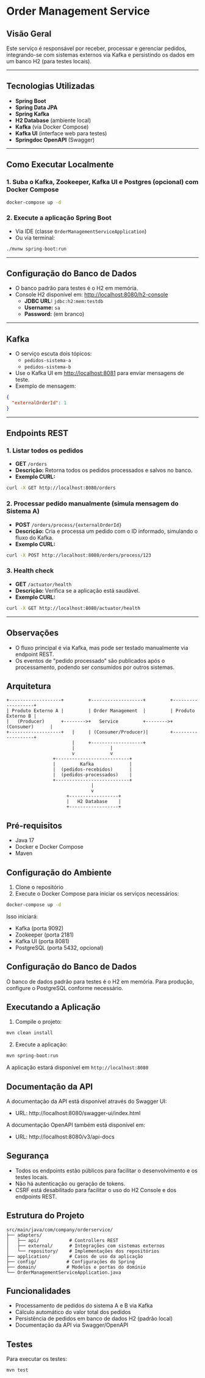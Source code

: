 # Order Management Service

## Visão Geral

Este serviço é responsável por receber, processar e gerenciar pedidos, integrando-se com sistemas externos via Kafka e persistindo os dados em um banco H2 (para testes locais). 

---

## Tecnologias Utilizadas
- **Spring Boot**
- **Spring Data JPA**
- **Spring Kafka**
- **H2 Database** (ambiente local)
- **Kafka** (via Docker Compose)
- **Kafka UI** (interface web para testes)
- **Springdoc OpenAPI** (Swagger)

---

## Como Executar Localmente

### 1. Suba o Kafka, Zookeeper, Kafka UI e Postgres (opcional) com Docker Compose
```bash
docker-compose up -d
```

### 2. Execute a aplicação Spring Boot
- Via IDE (classe `OrderManagementServiceApplication`)
- Ou via terminal:
```bash
./mvnw spring-boot:run
```

---

## Configuração do Banco de Dados
- O banco padrão para testes é o H2 em memória.
- Console H2 disponível em: [http://localhost:8080/h2-console](http://localhost:8080/h2-console)
  - **JDBC URL:** `jdbc:h2:mem:testdb`
  - **Username:** `sa`
  - **Password:** (em branco)

---

## Kafka
- O serviço escuta dois tópicos:
  - `pedidos-sistema-a`
  - `pedidos-sistema-b`
- Use o Kafka UI em [http://localhost:8081](http://localhost:8081) para enviar mensagens de teste.
- Exemplo de mensagem:
```json
{
  "externalOrderId": 1
}
```

---

## Endpoints REST

### 1. Listar todos os pedidos
- **GET** `/orders`
- **Descrição:** Retorna todos os pedidos processados e salvos no banco.
- **Exemplo CURL:**
```bash
curl -X GET http://localhost:8080/orders
```

### 2. Processar pedido manualmente (simula mensagem do Sistema A)
- **POST** `/orders/process/{externalOrderId}`
- **Descrição:** Cria e processa um pedido com o ID informado, simulando o fluxo do Kafka.
- **Exemplo CURL:**
```bash
curl -X POST http://localhost:8080/orders/process/123
```

### 3. Health check
- **GET** `/actuator/health`
- **Descrição:** Verifica se a aplicação está saudável.
- **Exemplo CURL:**
```bash
curl -X GET http://localhost:8080/actuator/health
```

---

## Observações
- O fluxo principal é via Kafka, mas pode ser testado manualmente via endpoint REST.
- Os eventos de "pedido processado" são publicados após o processamento, podendo ser consumidos por outros sistemas.

## Arquitetura

```
+-------------------+         +-------------------+         +-------------------+
| Produto Externo A |         | Order Management  |         | Produto Externo B |
|   (Producer)      +-------->+   Service         +-------->+   (Consumer)      |
+-------------------+   |     | (Consumer/Producer)|        +-------------------+
                        |     +-------------------+
                        |             |
                        v             v
                 +---------------------------+
                 |         Kafka             |
                 |  (pedidos-recebidos)      |
                 |  (pedidos-processados)    |
                 +---------------------------+
                               |
                               v
                      +------------------+
                      |   H2 Database    |
                      +------------------+
```

## Pré-requisitos

- Java 17
- Docker e Docker Compose
- Maven

## Configuração do Ambiente

1. Clone o repositório
2. Execute o Docker Compose para iniciar os serviços necessários:

```bash
docker-compose up -d
```

Isso iniciará:
- Kafka (porta 9092)
- Zookeeper (porta 2181)
- Kafka UI (porta 8081)
- PostgreSQL (porta 5432, opcional)

## Configuração do Banco de Dados

O banco de dados padrão para testes é o H2 em memória. Para produção, configure o PostgreSQL conforme necessário.

## Executando a Aplicação

1. Compile o projeto:
```bash
mvn clean install
```

2. Execute a aplicação:
```bash
mvn spring-boot:run
```

A aplicação estará disponível em `http://localhost:8080`

## Documentação da API

A documentação da API está disponível através do Swagger UI:
- URL: http://localhost:8080/swagger-ui/index.html

A documentação OpenAPI também está disponível em:
- URL: http://localhost:8080/v3/api-docs

## Segurança

- Todos os endpoints estão públicos para facilitar o desenvolvimento e os testes locais.
- Não há autenticação ou geração de tokens.
- CSRF está desabilitado para facilitar o uso do H2 Console e dos endpoints REST.

## Estrutura do Projeto

```
src/main/java/com/company/orderservice/
├── adapters/
│   ├── api/           # Controllers REST
│   ├── external/      # Integrações com sistemas externos
│   └── repository/    # Implementações dos repositórios
├── application/       # Casos de uso da aplicação
├── config/           # Configurações do Spring
├── domain/           # Modelos e portas do domínio
└── OrderManagementServiceApplication.java
```

## Funcionalidades

- Processamento de pedidos do sistema A e B via Kafka
- Cálculo automático do valor total dos pedidos
- Persistência de pedidos em banco de dados H2 (padrão local)
- Documentação da API via Swagger/OpenAPI

## Testes

Para executar os testes:
```bash
mvn test
```
